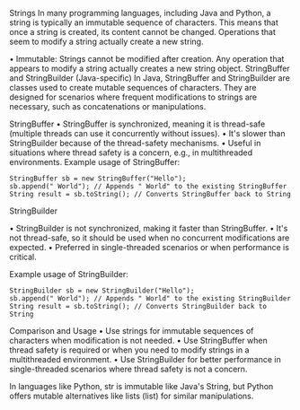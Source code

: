 Strings
In many programming languages, including Java and Python, a string is typically an immutable sequence of characters. This means that once a string is created, its content cannot be changed. Operations that seem to modify a string actually create a new string.

•	Immutable: Strings cannot be modified after creation. Any operation that appears to modify a string actually creates a new string object.
StringBuffer and StringBuilder (Java-specific)
In Java, StringBuffer and StringBuilder are classes used to create mutable sequences of characters. They are designed for scenarios where frequent modifications to strings are necessary, such as concatenations or manipulations.

StringBuffer
•	StringBuffer is synchronized, meaning it is thread-safe (multiple threads can use it concurrently without issues).
•	It's slower than StringBuilder because of the thread-safety mechanisms.
•	Useful in situations where thread safety is a concern, e.g., in multithreaded environments.
Example usage of StringBuffer:


	StringBuffer sb = new StringBuffer("Hello");
	sb.append(" World"); // Appends " World" to the existing StringBuffer
	String result = sb.toString(); // Converts StringBuffer back to String

StringBuilder

•	StringBuilder is not synchronized, making it faster than StringBuffer.
•	It's not thread-safe, so it should be used when no concurrent modifications are expected.
•	Preferred in single-threaded scenarios or when performance is critical.

Example usage of StringBuilder:


	StringBuilder sb = new StringBuilder("Hello");
	sb.append(" World"); // Appends " World" to the existing StringBuilder
	String result = sb.toString(); // Converts StringBuilder back to String


Comparison and Usage
•	Use strings for immutable sequences of characters when modification is not needed.
•	Use StringBuffer when thread safety is required or when you need to modify strings in a multithreaded environment.
•	Use StringBuilder for better performance in single-threaded scenarios where thread safety is not a concern.

In languages like Python, str is immutable like Java's String, but Python offers mutable alternatives like lists (list) for similar manipulations.





